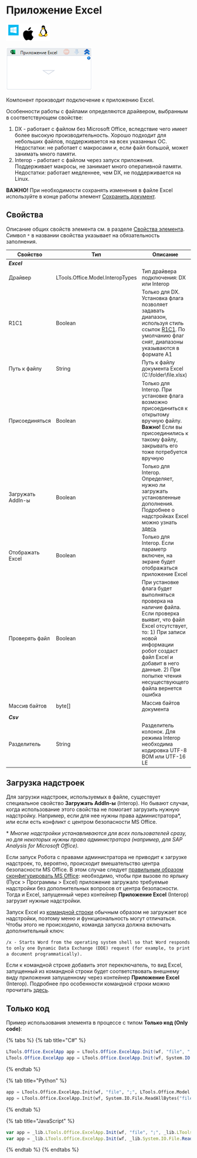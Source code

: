 # Приложение Excel

![](<../../../.gitbook/assets/image (100) (1) (1) (1) (1) (1) (1) (1) (1).png>)

![](<../../../.gitbook/assets/image (412).png>)

Компонент производит подключение к приложению Excel.

Особенности работы с файлами определяются драйвером, выбранным в соответствующем свойстве:

1. DX - работает с файлом без Microsoft Office, вследствие чего имеет более высокую производительность. Хорошо подходит для небольших файлов, поддерживается на всех указанных ОС. Недостатки: не работает с макросами и, если файл большой, может занимать много памяти.
2. Interop - работает с файлом через запуск приложения. Поддерживает макросы, не занимает много оперативной памяти. Недостатки: работает медленнее, чем DX, не поддерживается на Linux.

**ВАЖНО!** При необходимости сохранять изменения в файле Excel используйте в конце работы элемент [Сохранить документ](https://docs.primo-rpa.ru/primo-rpa/g_elements/osnovnye-elementy/prilozhenie-excel/el_excel_save).

## Свойства
Описание общих свойств элемента см. в разделе [Свойства элемента](https://docs.primo-rpa.ru/primo-rpa/primo-studio/process/elements#svoistva-elementa).\
Символ `*` в названии свойства указывает на обязательность заполнения.

| Свойство         | Тип                               | Описание                                                                                |
| ---------------- | --------------------------------- | --------------------------------------------------------------------------------------- |
| ***Excel***      |          |       |
| Драйвер          | LTools.Office.Model.InteropTypes  | Тип драйвера подключения: DX или Interop                                                |
| R1C1             | Boolean                           | Только для DX. Установка флага позволяет задавать диапазон, используя стиль ссылок [R1C1](https://learn.microsoft.com/ru-ru/office/troubleshoot/excel/numeric-columns-and-rows#a1-reference-style-vs-r1c1-reference-style). По умолчанию флаг снят, диапазоны указываются в формате A1 |
| Путь к файлу     | String                            | Путь к файлу документа Excel (C:\folder\file.xlsx)          |
| Присоединяться   | Boolean                           | Только для Interop. При установке флага возможно присоединиться к открытому вручную файлу. **Важно!** Если вы присоединились к такому файлу, закрывать его тоже потребуется вручную |
| Загружать AddIn-ы | Boolean                          | Только для Interop. Определяет, нужно ли загружать установленные дополнения. Подробнее о надстройках Excel можно узнать [здесь](https://learn.microsoft.com/ru-ru/office/dev/add-ins/excel/excel-add-ins-overview) |
| Отображать Excel | Boolean                           | Только для Interop. Если параметр включен, на экране будет отображаться приложение Excel |
| Проверять файл   | Boolean                           | При установке флага будет выполняться проверка на наличие файла. Если проверка выявит, что файл Excel отсутствует, то: 1) При записи новой информации робот создаст файл Excel и добавит в него данные. 2) При попытке чтения несуществующего файла вернется ошибка |
| Массив байтов    | byte\[]                           | Массив байтов документа                                     |
| ***Csv***  |   |   |
| Разделитель      | String                            | Разделитель колонок. Для режима Interop необходима кодировка UTF-8 BOM или UTF-16 LE |


## Загрузка надстроек
Для загрузки надстроек, используемых в файле, существует специальное свойство **Загружать AddIn-ы** (Interop). Но бывают случаи, когда использование этого свойства не помогает загрузить нужную надстройку. Например, если для нее нужны права администратора\*, или если есть конфликт с центром безопасности MS Office. 

\* *Многие надстройки устанавливаются для всех пользователей сразу, но для некоторых нужны права администратора (например, для SAP Analysis for Microsoft Office).* 

Если запуск Робота с правами администратора не приводит к загрузке надстроек, то, вероятно, происходит вмешательство центра безопасности MS Office. В этом случае следует [правильным образом сконфигурировать MS Office](https://support.microsoft.com/ru-ru/office/%D0%B2%D0%BA%D0%BB%D1%8E%D1%87%D0%B5%D0%BD%D0%B8%D0%B5-%D0%B8-%D0%BE%D1%82%D0%BA%D0%BB%D1%8E%D1%87%D0%B5%D0%BD%D0%B8%D0%B5-%D0%BF%D0%B0%D1%80%D0%B0%D0%BC%D0%B5%D1%82%D1%80%D0%BE%D0%B2-%D1%8D%D0%BB%D0%B5%D0%BC%D0%B5%D0%BD%D1%82%D0%BE%D0%B2-activex-%D0%B2-%D1%84%D0%B0%D0%B9%D0%BB%D0%B0%D1%85-office-f1303e08-a3f8-41c5-a17e-b0b8898743ed#:~:text=%D0%9E%D1%82%D0%BA%D1%80%D0%BE%D0%B9%D1%82%D0%B5%20%D0%B2%D0%BA%D0%BB%D0%B0%D0%B4%D0%BA%D1%83%20%D0%A4%D0%B0%D0%B9%D0%BB.%2c%D0%A4%D0%B0%D0%B9%D0%BB%20%D1%81%D1%82%D0%B0%D0%BD%D0%B5%D1%82%20%D0%BD%D0%B0%D0%B4%D0%B5%D0%B6%D0%BD%D1%8B%D0%BC%20%D0%B4%D0%BE%D0%BA%D1%83%D0%BC%D0%B5%D0%BD%D1%82%D0%BE%D0%BC): необходимо, чтобы при вызове по ярлыку (Пуск > Программы > Excel) приложение загружало требуемые надстройки без дополнительных вопросов от центра безопасности. Тогда и Еxcel, запущенный через контейнер **Приложение Excel** (Interop) загрузит нужные надстройки.

Запуск Excel из [командной строки](https://docs.primo-rpa.ru/primo-rpa/g_elements/el_basic/els_prog/el_prog_cmd) обычным образом не загружает все надстройки, поэтому меню и функциональность могут отличаться. Чтобы этого не происходило, команда запуска должна включать дополнительный ключ:

```
/x - Starts Word from the operating system shell so that Word responds to only one Dynamic Data Exchange (DDE) request (for example, to print a document programmatically).
```
Если к командной строке добавить этот переключатель, то вид Еxcel, запущенный из командной строки будет соответствовать внешнему виду приложения запущенному через контейнер **Приложение Excel** (Interop).
Подробнее про особенности командной строки можно прочитать [здесь](https://support.microsoft.com/en-us/office/command-line-switches-for-microsoft-office-products-079164cd-4ef5-4178-b235-441737deb3a6).

## Только код
Пример использования элемента в процессе с типом **Только код (Only code)**:

{% tabs %}
{% tab title="C#" %}
```csharp
LTools.Office.ExcelApp app = LTools.Office.ExcelApp.Init(wf, "file", ";", LTools.Office.Model.InteropTypes.DX);
LTools.Office.ExcelApp app = LTools.Office.ExcelApp.Init(wf, System.IO.File.ReadAllBytes("file"), ";", LTools.Office.Model.InteropTypes.DX);
```
{% endtab %}

{% tab title="Python" %}
```python
app = LTools.Office.ExcelApp.Init(wf, "file", ";", LTools.Office.Model.InteropTypes.DX)
app = LTools.Office.ExcelApp.Init(wf, System.IO.File.ReadAllBytes("file"), ";", LTools.Office.Model.InteropTypes.DX)
```
{% endtab %}

{% tab title="JavaScript" %}
```javascript
var app = _lib.LTools.Office.ExcelApp.Init(wf, "file", ";", _lib.LTools.Office.Model.InteropTypes.DX);
var app = _lib.LTools.Office.ExcelApp.Init(wf, _lib.System.IO.File.ReadAllBytes("file"), ";", _lib.LTools.Office.Model.InteropTypes.DX);
```
{% endtab %}
{% endtabs %}
